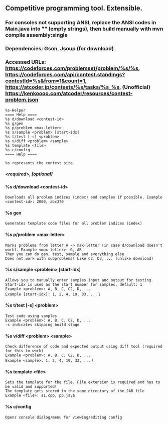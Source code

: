 ## Competitive programming tool. Extensible.
### For consoles not supporting ANSI, replace the ANSI codes in Main.java into "" (empty strings), then build manually with mvn compile assembly:single

### Dependencies: Gson, Jsoup (for download)
### Accessed URLs: https://codeforces.com/problemset/problem/%s/%s, https://codeforces.com/api/contest.standings?contestId=%s&from=1&count=1, https://atcoder.jp/contests/%s/tasks/%s_%s, (Unofficial) https://kenkoooo.com/atcoder/resources/contest-problem.json

```
%s-Helper
==== Help ====
%s d/download <contest-id>
%s g/gen
%s p/problem <max-letter>
%s s/sample <problem> [start-idx]
%s t/test [-s] <problem>
%s v/diff <problem> <sample>
%s template <file>
%s c/config
==== Help ====
```
`%s represents the contest site.`


##### \<required>, \[optional]
#### %s d/download \<contest-id>
`Downloads all problem indices (index) and samples if possible. Example <contest-id>: 2000, abc370`
#### %s gen
`Generates template code files for all problem indices (index)`
#### %s p/problem \<max-letter>
`Marks problems from letter A -> max-letter (in case d/download doesn't work). Example <max-letter>: G, AB` \
`Then you can do gen, test, sample and everything else` \
`Does not work with subproblems! Like C2, D3, ... (unlike download)`
#### %s s/sample \<problem> \[start-idx]
`Allows you to manually enter samples input and output for testing.` \
`Start-idx is used as the start number for samples, default: 1` \
`Example <problem>: A, B, C, C2, D, ...` \
`Example [start-idx]: 1, 2, 4, 19, 33, ...` \
#### %s t/test \[-s] \<problem>
`Test code using samples` \
`Example <problem>: A, B, C, C2, D, ...` \
`-s indicates skipping build stage`
#### %s v/diff \<problem> \<sample>
`Check difference of code and expected output using diff tool (required for this to work)` \
`Example <problem>: A, B, C, C2, D, ...` \
`Example <sample>: 1, 2, 4, 19, 33, ...` \
#### %s template \<file>
`Sets the template for the file. File extension is required and has to be valid and supported!` \
`The template gets stored in the same directory of the JAR file` \
`Example <file>: a1.cpp, pp.java`
#### %s c/config
`Opens console dialog/menu for viewing/editing config`
